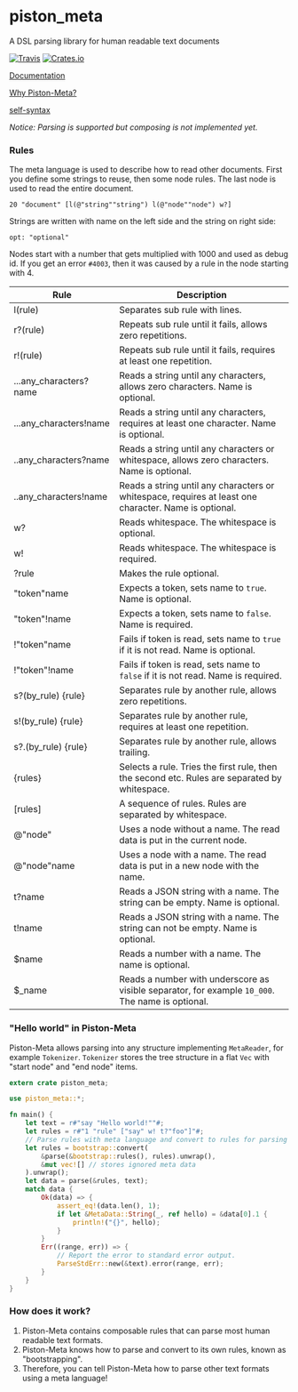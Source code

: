 # piston_meta
A DSL parsing library for human readable text documents

[![Travis](https://img.shields.io/travis/PistonDevelopers/meta.svg?style=flat-square)](https://travis-ci.org/PistonDevelopers/meta)
[![Crates.io](https://img.shields.io/crates/v/piston_meta.svg?style=flat-square)](https://crates.io/crates/piston_meta)

[Documentation](https://PistonDevelopers.github.io/meta)

[Why Piston-Meta?](https://github.com/PistonDevelopers/meta/issues/1)

[self-syntax](https://raw.githubusercontent.com/PistonDevelopers/meta/master/assets/self-syntax.txt)


*Notice: Parsing is supported but composing is not implemented yet.*

### Rules

The meta language is used to describe how to read other documents.
First you define some strings to reuse, then some node rules.
The last node is used to read the entire document.

`20 "document" [l(@"string""string") l(@"node""node") w?]`

Strings are written with name on the left side and the string on right side:

`opt: "optional"`

Nodes start with a number that gets multiplied with 1000 and used as debug id.
If you get an error `#4003`, then it was caused by a rule in the node starting with 4.

|Rule|Description|
|----|-----------|
|l(rule)|Separates sub rule with lines.|
|r?(rule)|Repeats sub rule until it fails, allows zero repetitions.|
|r!(rule)|Repeats sub rule until it fails, requires at least one repetition.|
|...any_characters?name|Reads a string until any characters, allows zero characters. Name is optional.|
|...any_characters!name|Reads a string until any characters, requires at least one character. Name is optional.|
|..any_characters?name|Reads a string until any characters or whitespace, allows zero characters. Name is optional.|
|..any_characters!name|Reads a string until any characters or whitespace, requires at least one character. Name is optional.|
|w?|Reads whitespace. The whitespace is optional.|
|w!|Reads whitespace. The whitespace is required.|
|?rule|Makes the rule optional.|
|"token"name|Expects a token, sets name to `true`. Name is optional.|
|"token"!name|Expects a token, sets name to `false`. Name is required.|
|!"token"name|Fails if token is read, sets name to `true` if it is not read. Name is optional.|
|!"token"!name|Fails if token is read, sets name to `false` if it is not read. Name is required.|
|s?(by_rule) {rule}|Separates rule by another rule, allows zero repetitions.|
|s!(by_rule) {rule}|Separates rule by another rule, requires at least one repetition.|
|s?.(by_rule) {rule}|Separates rule by another rule, allows trailing.|
|{rules}|Selects a rule. Tries the first rule, then the second etc. Rules are separated by whitespace.|
|[rules]|A sequence of rules. Rules are separated by whitespace.|
|@"node"|Uses a node without a name. The read data is put in the current node.|
|@"node"name|Uses a node with a name. The read data is put in a new node with the name.|
|t?name|Reads a JSON string with a name. The string can be empty. Name is optional.|
|t!name|Reads a JSON string with a name. The string can not be empty. Name is optional.|
|$name|Reads a number with a name. The name is optional.|
|$_name|Reads a number with underscore as visible separator, for example `10_000`. The name is optional.|

### "Hello world" in Piston-Meta

Piston-Meta allows parsing into any structure implementing `MetaReader`, for example `Tokenizer`.
`Tokenizer` stores the tree structure in a flat `Vec` with "start node" and "end node" items.

```Rust
extern crate piston_meta;

use piston_meta::*;

fn main() {
    let text = r#"say "Hello world!""#;
    let rules = r#"1 "rule" ["say" w! t?"foo"]"#;
    // Parse rules with meta language and convert to rules for parsing text.
    let rules = bootstrap::convert(
        &parse(&bootstrap::rules(), rules).unwrap(),
        &mut vec![] // stores ignored meta data
    ).unwrap();
    let data = parse(&rules, text);
    match data {
        Ok(data) => {
            assert_eq!(data.len(), 1);
            if let &MetaData::String(_, ref hello) = &data[0].1 {
                println!("{}", hello);
            }
        }
        Err((range, err)) => {
            // Report the error to standard error output.
            ParseStdErr::new(&text).error(range, err);
        }
    }
}
```

### How does it work?

1. Piston-Meta contains composable rules that can parse most human readable text formats.
2. Piston-Meta knows how to parse and convert to its own rules, known as "bootstrapping".
3. Therefore, you can tell Piston-Meta how to parse other text formats using a meta language!
